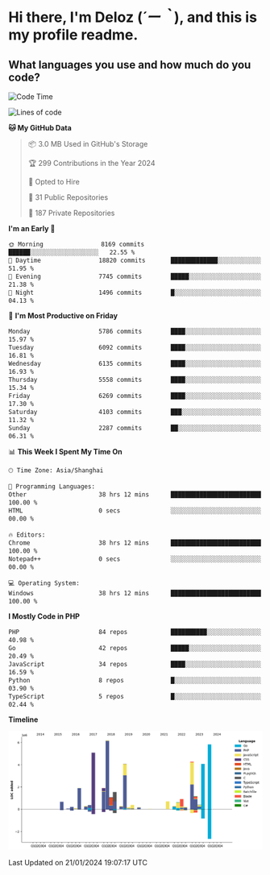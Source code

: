 # **Hi there, I'm Deloz (*´ー｀*), and this is my profile readme.**

## **What languages you use and how much do you code?**

<!--START_SECTION:waka-->
![Code Time](http://img.shields.io/badge/Code%20Time-3%2C217%20hrs%2018%20mins-blue)

![Lines of code](https://img.shields.io/badge/From%20Hello%20World%20I%27ve%20Written-42.8%20million%20lines%20of%20code-blue)

**🐱 My GitHub Data** 

> 📦 3.0 MB Used in GitHub's Storage 
 > 
> 🏆 299 Contributions in the Year 2024
 > 
> 💼 Opted to Hire
 > 
> 📜 31 Public Repositories 
 > 
> 🔑 187 Private Repositories 
 > 
**I'm an Early 🐤** 

```text
🌞 Morning                8169 commits        ██████░░░░░░░░░░░░░░░░░░░   22.55 % 
🌆 Daytime                18820 commits       █████████████░░░░░░░░░░░░   51.95 % 
🌃 Evening                7745 commits        █████░░░░░░░░░░░░░░░░░░░░   21.38 % 
🌙 Night                  1496 commits        █░░░░░░░░░░░░░░░░░░░░░░░░   04.13 % 
```
📅 **I'm Most Productive on Friday** 

```text
Monday                   5786 commits        ████░░░░░░░░░░░░░░░░░░░░░   15.97 % 
Tuesday                  6092 commits        ████░░░░░░░░░░░░░░░░░░░░░   16.81 % 
Wednesday                6135 commits        ████░░░░░░░░░░░░░░░░░░░░░   16.93 % 
Thursday                 5558 commits        ████░░░░░░░░░░░░░░░░░░░░░   15.34 % 
Friday                   6269 commits        ████░░░░░░░░░░░░░░░░░░░░░   17.30 % 
Saturday                 4103 commits        ███░░░░░░░░░░░░░░░░░░░░░░   11.32 % 
Sunday                   2287 commits        ██░░░░░░░░░░░░░░░░░░░░░░░   06.31 % 
```


📊 **This Week I Spent My Time On** 

```text
🕑︎ Time Zone: Asia/Shanghai

💬 Programming Languages: 
Other                    38 hrs 12 mins      █████████████████████████   100.00 % 
HTML                     0 secs              ░░░░░░░░░░░░░░░░░░░░░░░░░   00.00 % 

🔥 Editors: 
Chrome                   38 hrs 12 mins      █████████████████████████   100.00 % 
Notepad++                0 secs              ░░░░░░░░░░░░░░░░░░░░░░░░░   00.00 % 

💻 Operating System: 
Windows                  38 hrs 12 mins      █████████████████████████   100.00 % 
```

**I Mostly Code in PHP** 

```text
PHP                      84 repos            ██████████░░░░░░░░░░░░░░░   40.98 % 
Go                       42 repos            █████░░░░░░░░░░░░░░░░░░░░   20.49 % 
JavaScript               34 repos            ████░░░░░░░░░░░░░░░░░░░░░   16.59 % 
Python                   8 repos             █░░░░░░░░░░░░░░░░░░░░░░░░   03.90 % 
TypeScript               5 repos             █░░░░░░░░░░░░░░░░░░░░░░░░   02.44 % 
```



**Timeline**

![Lines of Code chart](https://raw.githubusercontent.com/deloz/deloz/main/assets/bar_graph.png)


 Last Updated on 21/01/2024 19:07:17 UTC
<!--END_SECTION:waka-->
